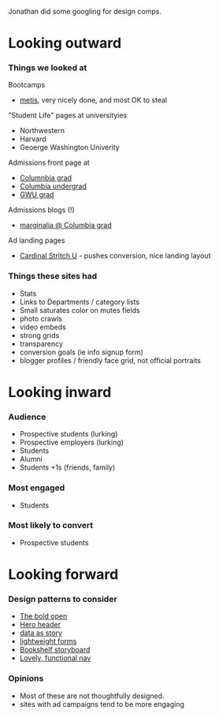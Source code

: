 
Jonathan did some googling for design comps.

# Looking outward 

### Things we looked at 

Bootcamps
- [metis](http://www.thisismetis.com/#bootcamps), very nicely done, and most OK to steal

"Student Life" pages at universityies
- Northwestern
- Harvard 
- Geoerge Washington Univerity

Admissions front page at 
- [Columnbia grad](http://www.colum.edu/Admissions/Graduate/index.php)
- [Columbia undergrad](http://www.colum.edu/Admissions/Undergraduate.php)
- [GWU grad](http://graduate.admissions.gwu.edu/)

Admissions blogs (!)
- [marginalia @ Columbia grad](http://blogs.colum.edu/marginalia/)

Ad landing pages 
- [Cardinal Stritch U](http://www.stritchdegreeprograms.com/credits-transfer?source=PPC&provider=Google&gclid=COuYtsba6r8CFahaMgodPxEA2w) - pushes conversion, nice landing layout

### Things these sites had
- Stats
- Links to Departments / category lists
- Small saturates color on mutes fields 
- photo crawls
- video embeds
- strong grids
- transparency
- conversion goals (ie info signup form)
- blogger profiles / friendly face grid, not official portraits

# Looking inward 

### Audience 
- Prospective students (lurking)
- Prospective employers (lurking)
- Students 
- Alumni 
- Students +1s (friends, family)

### Most engaged
- Students 

### Most likely to convert 
- Prospective students 

# Looking forward

### Design patterns to consider
- [The bold open](http://www.madetogether.com.au/)
- [Hero header](http://aerotwist.com/tutorials/)
- [data as story](http://aprilzero.com/sport/)
- [lightweight forms](http://patterntap.com/pattern/form-octobox)
- [Bookshelf storyboard](https://steller.co/stories/top)
- [Lovely, functional nav](http://www.starwars.com/)


### Opinions

- Most of these are not thoughtfully designed. 
- sites with ad campaigns tend to be more engaging

